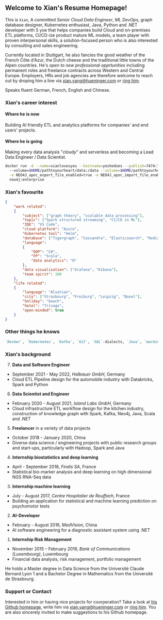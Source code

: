 ## Welcome to Xian's Resume Homepage!

  This is `Xian`, A committed _Senior Cloud Data Engineer_, _ML DevOps_, graph database designer, Kubernetes enthusiast, Java, Python and .NET developer with 5 yoe that helps companies build Cloud and on-premises ETL platforms, CI/CD-ize product mature ML models, a team player with proven interpersonal skills, a solution-focused person who is also interested by consulting and sales engineering.  
  
  Currently located in Stuttgart, he also fancies the good weather of the French Côte d'Azur, the Dutch cheese and the traditional little towns of the Alpen countries. He's _open to new professional opprtunities_ including permanent roles and freelance contracts across Western and Central Europe. Employers, HRs and job agencies are therefore welcome to reach out by droping him a line via [xian.yang@hueninger.com](mailto:xian.yang@hueninger.com) or [ring him](+33695634584).  
  
  Speaks fluent German, French, English and Chinese.

### Xian's career interest

#### Where he is now
Building AI friendly ETL and analytics platforms for companies' and end users' projects.
#### Where he is going
Making every data analysis "_cloudy_" and serverless and becoming a Lead Data Engineer / Data Scientist.
```sh
docker run -d --name=xianlovesyou --hostname=yeshedoes --publish=7474:7474 --publish=7687:7687 --volume=$HOME/pathtoyourheart/import:/import \ 
  --volume=$HOME/pathtoyourheart/data:/data --volume=$HOME/pathtoyourheart/plugins:/plugins --volume=$HOME/pathtoyourheart/conf:/conf --env NEO4JLABS_PLUGINS='[\"apoc\"]' \
  -e NEO4J_apoc_export_file_enabled=true -e NEO4J_apoc_import_file_enabled=true -e NEO4J_apoc_import_file_use__neo4j__config=true -e NEO4J_dbms_security_procedures_unrestricted=apoc.\* --env NEO4J_dbms_memory_pagecache_size=4G --env NEO4J_dbms_memory_heap_max__size=8G --env NEO4J_AUTH=neo4j/youllneverknowxianspassword --env NEO4J_ACCEPT_LICENSE_AGREEMENT=yes  --env NEO4J_dbms_connector_https_advertised__address="localhost:7473" --env NEO4J_dbms_connector_http_advertised__address="localhost:7474"  --env NEO4J_dbms_connector_bolt_advertised__address="localhost:7687" \
  neo4j:enterprise
``` 
### Xian's favourite
```json
{
    "work related":
    {
        "subject": ["graph theory", "scalable data processing"],
        "topic": ["Spark structured streaming", "CI/CD in ML"],
        "IDE": "VS Code",
        "cloud platform": "Azure",
        "Kubernetes tool": "Helm",
        "database": ["Tigergraph", "Cassandra", "Elasticsearch", "Redis"],
        "language": 
        {
            "OOP": "C#", 
            "FP": "Scala", 
            "data analytics": "R"
        },
        "data visualization": ["Grafana", "Kibana"],
        "team spirit": 100
    },
    "life related":
    {
        "language": "Alsatian",
        "city": ["Strasbourg", "Freiburg", "Leipzig", "Basel"],
        "holiday": "beach",
        "hotel": "Trivago",
        "open-minded": true
    }        
}
```
### Other things he knows
```markdown
`Docker`, `Kubernetes`, `Kafka`, `Git`, `SQL`-dialects, `Java`, `machine learning`, `statistics`, `make sushis` and many more.
```

### Xian's background

7. __Data and Software Engineer__
  - September 2021 - May 2022, _Halbauer GmbH_, Germany
  - Cloud ETL Pipeline design for the automobile industry with Databricks, Spark and Python

6. __Data Scientist and Engineer__
  - February 2020 - August 2021, _Island Labs GmbH_, Germany
  - Cloud infrastructure ETL workflow design for the kitchen industry, construction of knowledge graph with Spark, Kafka, Neo4j, Java, Scala and .NET  
  
5. __Freelancer__ in a veriety of data projects
  - October 2018 - January 2020, China
  -  Diverse data science / engineering projects with public research groups and start-ups, particularly with Hadoop, Spark and Java  
  
4. __Internship biostatistics and deep learning__
  - April - September 2018, _Firalis SA_, France
  - Statistical bio-marker analysis and deep learning on high dimensional NGS RNA-Seq data  
  
3. __Internship machine learning__
  - July - August 2017, _Centre Hospitalier de Rouffach_, France
  - Building an application for statistical and machine learning prediction on psychomotor tests
  
2. __AI-Developer__
  - February - August 2016, _MedVision_, China
  - AI software engineering for a diagnostic assistant system using .NET
  
1. __Internship Risk Management__
  - November 2015 – February 2016, _Bank of Communications (Luxembourg)_, Luxembourg
  - Financial data analysis, risk management, portfolio management  
   
   
  He holds a Master degree in Data Science from the Université Claude Bernard Lyon 1 and a Bachelor Degree in Mathematics from the Université de Strasbourg.

### Support or Contact

  Interested in him or having nice projects for coorperation? Take a look at [his Github homepage](https://github.com/Alsaxian), write him via [xian.yang@hueninger.com](mailto:xian.yang@hueninger.com) or [ring him](+33695634584). You are also sincerely invited to make suggestions to his Github homepage.
